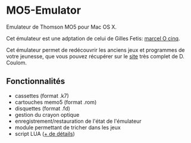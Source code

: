 # MO5-Emulator
Emulateur de Thomson MO5 pour Mac OS X.

Cet émulateur est une adptation de celui de Gilles Fetis: [marcel O cinq](https://sourceforge.net/projects/marcel/?source=directory).

Cet émulateur permet de redécouvrir les anciens jeux et programmes de votre jeunesse, que vous pouvez récupérer sur le [site](http://dcmoto.free.fr/programmes/_html/index.html) très complet de D. Coulom.

## Fonctionnalités

- cassettes (format .k7)
- cartouches memo5 (format .rom)
- disquettes (format .fd)
- gestion du crayon optique
- enregistrement/restauration de l'état de l'émulateur
- module permettant de tricher dans les jeux
- script LUA ([+ de détails](lua.md))

